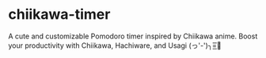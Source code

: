# chiikawa-timer
A cute and customizable Pomodoro timer inspired by Chiikawa anime. Boost your productivity with Chiikawa, Hachiware, and Usagi (っ'-')╮=͟͟͞͞💖
